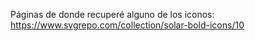 Páginas de donde recuperé alguno de los iconos:
https://www.svgrepo.com/collection/solar-bold-icons/10